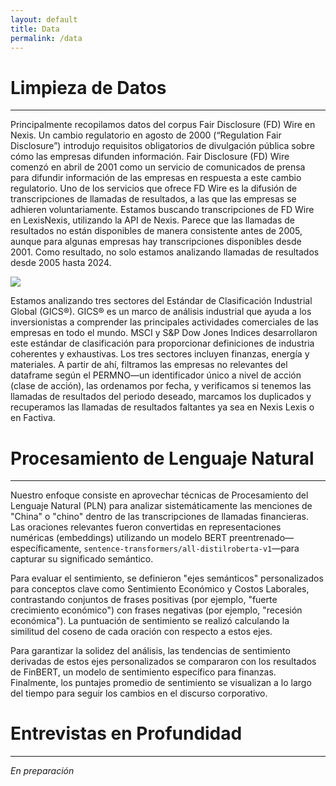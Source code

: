 ```yaml
---
layout: default
title: Data
permalink: /data
---
```

# Limpieza de Datos

---

Principalmente recopilamos datos del corpus Fair Disclosure (FD) Wire en Nexis. Un cambio regulatorio en agosto de 2000 (“Regulation Fair Disclosure”) introdujo requisitos obligatorios de divulgación pública sobre cómo las empresas difunden información. Fair Disclosure (FD) Wire comenzó en abril de 2001 como un servicio de comunicados de prensa para difundir información de las empresas en respuesta a este cambio regulatorio. Uno de los servicios que ofrece FD Wire es la difusión de transcripciones de llamadas de resultados, a las que las empresas se adhieren voluntariamente. Estamos buscando transcripciones de FD Wire en LexisNexis, utilizando la API de Nexis. Parece que las llamadas de resultados no están disponibles de manera consistente antes de 2005, aunque para algunas empresas hay transcripciones disponibles desde 2001. Como resultado, no solo estamos analizando llamadas de resultados desde 2005 hasta 2024.

<img src="https://juliocedillo.github.io/neweconomy/assets/images/GICS.svg">

Estamos analizando tres sectores del Estándar de Clasificación Industrial Global (GICS®). GICS® es un marco de análisis industrial que ayuda a los inversionistas a comprender las principales actividades comerciales de las empresas en todo el mundo. MSCI y S&P Dow Jones Indices desarrollaron este estándar de clasificación para proporcionar definiciones de industria coherentes y exhaustivas. Los tres sectores incluyen finanzas, energía y materiales. A partir de ahí, filtramos las empresas no relevantes del dataframe según el PERMNO—un identificador único a nivel de acción (clase de acción), las ordenamos por fecha, y verificamos si tenemos las llamadas de resultados del periodo deseado, marcamos los duplicados y recuperamos las llamadas de resultados faltantes ya sea en Nexis Lexis o en Factiva.

# Procesamiento de Lenguaje Natural

---

Nuestro enfoque consiste en aprovechar técnicas de Procesamiento del Lenguaje Natural (PLN) para analizar sistemáticamente las menciones de "China" o "chino" dentro de las transcripciones de llamadas financieras. Las oraciones relevantes fueron convertidas en representaciones numéricas (embeddings) utilizando un modelo BERT preentrenado—específicamente, `sentence-transformers/all-distilroberta-v1`—para capturar su significado semántico.

Para evaluar el sentimiento, se definieron "ejes semánticos" personalizados para conceptos clave como Sentimiento Económico y Costos Laborales, contrastando conjuntos de frases positivas (por ejemplo, "fuerte crecimiento económico") con frases negativas (por ejemplo, "recesión económica"). La puntuación de sentimiento se realizó calculando la similitud del coseno de cada oración con respecto a estos ejes.

Para garantizar la solidez del análisis, las tendencias de sentimiento derivadas de estos ejes personalizados se compararon con los resultados de FinBERT, un modelo de sentimiento específico para finanzas. Finalmente, los puntajes promedio de sentimiento se visualizan a lo largo del tiempo para seguir los cambios en el discurso corporativo.

# Entrevistas en Profundidad

---

_En preparación_
